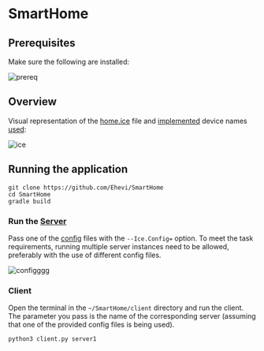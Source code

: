 # SmartHome
## Prerequisites
Make sure the following are installed:

![prereq](https://user-images.githubusercontent.com/48785655/175978769-e8ec793b-13fd-4561-ad2c-603643b2ba19.png)

## Overview
Visual representation of the [home.ice](https://github.com/Ehevi/SmartHome/blob/main/slice/home.ice) file and [implemented](https://github.com/Ehevi/SmartHome/tree/main/src/main/java/devices) device names [used](https://github.com/Ehevi/SmartHome/blob/main/src/main/java/server/Server.java):

![ice](https://user-images.githubusercontent.com/48785655/175977447-a738bde2-4323-404c-9261-8a656d781d14.png)

## Running the application
```
git clone https://github.com/Ehevi/SmartHome
cd SmartHome
gradle build
```
### Run the [Server](https://github.com/Ehevi/SmartHome/blob/main/src/main/java/server/Server.java)
Pass one of the [config](https://github.com/Ehevi/SmartHome/tree/main/config) files with the `--Ice.Config=` option. To meet the task requirements, running multiple server instances need to be allowed, preferably with the use of different config files.

![configggg](https://user-images.githubusercontent.com/48785655/175977470-1426c159-7a6a-4325-b7b5-d1b6140270c1.png)

### Client
Open the terminal in the `~/SmartHome/client` directory and run the client. The parameter you pass is the name of the corresponding server (assuming that one of the provided config files is being used).
```
python3 client.py server1
```
